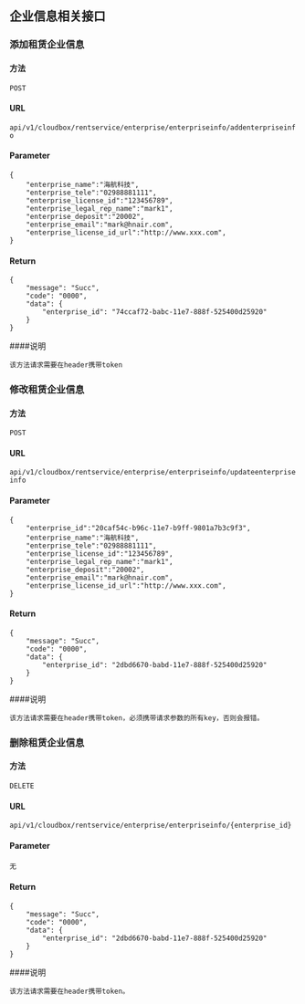 ## 企业信息相关接口

### 添加租赁企业信息
#### 方法
`POST`

#### URL

`api/v1/cloudbox/rentservice/enterprise/enterpriseinfo/addenterpriseinfo`

#### Parameter

```
{
	"enterprise_name":"海航科技",
	"enterprise_tele":"02988881111",
	"enterprise_license_id":"123456789",
	"enterprise_legal_rep_name":"mark1",
	"enterprise_deposit":"20002",
	"enterprise_email":"mark@hnair.com",
	"enterprise_license_id_url":"http://www.xxx.com",
}
```

#### Return

```
{
    "message": "Succ",
    "code": "0000",
    "data": {
        "enterprise_id": "74ccaf72-babc-11e7-888f-525400d25920"
    }
}
```
####说明
```
该方法请求需要在header携带token
```
### 修改租赁企业信息
#### 方法
`POST`

#### URL

`api/v1/cloudbox/rentservice/enterprise/enterpriseinfo/updateenterpriseinfo`

#### Parameter

```
{
	"enterprise_id":"20caf54c-b96c-11e7-b9ff-9801a7b3c9f3",
	"enterprise_name":"海航科技",
	"enterprise_tele":"02988881111",
	"enterprise_license_id":"123456789",
	"enterprise_legal_rep_name":"mark1",
	"enterprise_deposit":"20002",
	"enterprise_email":"mark@hnair.com",
	"enterprise_license_id_url":"http://www.xxx.com",
}
```

#### Return

```
{
    "message": "Succ",
    "code": "0000",
    "data": {
        "enterprise_id": "2dbd6670-babd-11e7-888f-525400d25920"
    }
}
```
####说明
```
该方法请求需要在header携带token，必须携带请求参数的所有key，否则会报错。
```
### 删除租赁企业信息
#### 方法
`DELETE`

#### URL

`api/v1/cloudbox/rentservice/enterprise/enterpriseinfo/{enterprise_id}`

#### Parameter

```
无
```

#### Return

```
{
    "message": "Succ",
    "code": "0000",
    "data": {
        "enterprise_id": "2dbd6670-babd-11e7-888f-525400d25920"
    }
}
```
####说明
```
该方法请求需要在header携带token。
```